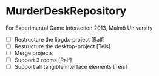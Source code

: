 MurderDeskRepository
====================

For Experimental Game Interaction 2013, Malmö University

- [ ] Restructure the libgdx-project [Ralf]
- [ ] Restructure the desktop-project [Teis]
- [ ] Merge projects
- [ ] Support 3 rooms [Ralf]
- [ ] Support all tangible interface elements [Teis]
